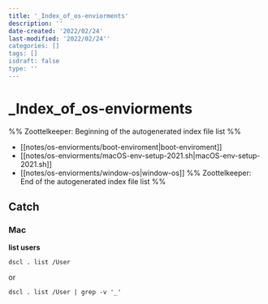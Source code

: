```yaml
---
title: '_Index_of_os-enviorments'
description: ''
date-created: '2022/02/24'
last-modified: '2022/02/24''
categories: [] 
tags: []
isdraft: false
type: ''
---
```


# _Index_of_os-enviorments

%% Zoottelkeeper: Beginning of the autogenerated index file list  %%
-  [[notes/os-enviorments/boot-enviroment|boot-enviroment]]
-  [[notes/os-enviorments/macOS-env-setup-2021.sh|macOS-env-setup-2021.sh]]
 - [[notes/os-enviorments/window-os|window-os]]
%% Zoottelkeeper: End of the autogenerated index file list  %%


## Catch 
### Mac

__list users__
```shell 
dscl . list /User
```
or 
```shell 
dscl . list /User | grep -v '_'
```

